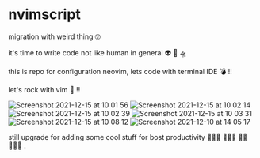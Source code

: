 # nvimscript

migration with weird thing 🤓

it's time to write code not like human in general 👽 👾 🛸

this is repo for configuration neovim, lets code with terminal IDE 💣 !!

let's rock with vim 🥳 !!

![Screenshot 2021-12-15 at 10 01 56](https://user-images.githubusercontent.com/76093597/146116218-be30893c-48a0-4d26-bc4d-46c85a978039.png)
![Screenshot 2021-12-15 at 10 02 14](https://user-images.githubusercontent.com/76093597/146116223-ad764ef6-ab53-4bb8-8882-ee08c91d3221.png)
![Screenshot 2021-12-15 at 10 02 39](https://user-images.githubusercontent.com/76093597/146116229-484bf388-ead7-409a-b8df-b2c338d66b7f.png)
![Screenshot 2021-12-15 at 10 03 31](https://user-images.githubusercontent.com/76093597/146116239-9fe71158-34da-4bdf-8598-231e68dab155.png)
![Screenshot 2021-12-15 at 10 08 12](https://user-images.githubusercontent.com/76093597/146116242-2c39adae-fbef-4cab-99dd-cbd62bed5a86.png)
![Screenshot 2021-12-10 at 14 05 17](https://user-images.githubusercontent.com/76093597/145532236-78525a5c-ea40-4bb2-bbc0-168e482591a2.png)

still upgrade for adding some cool stuff for bost productivity 👩🏼‍🎤 👨🏽‍💻 🕵🏽 🧑🏿‍🔧 .
